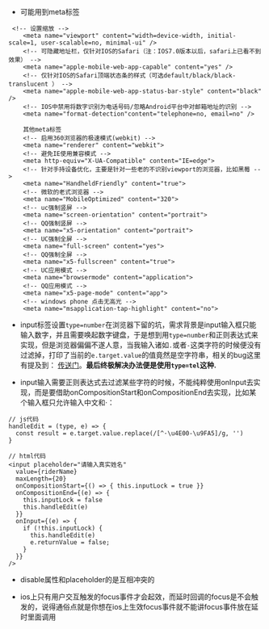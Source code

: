 *  可能用到meta标签
```
 <!-- 设置缩放 -->
    <meta name="viewport" content="width=device-width, initial-scale=1, user-scalable=no, minimal-ui" />
    <!-- 可隐藏地址栏，仅针对IOS的Safari（注：IOS7.0版本以后，safari上已看不到效果） -->
    <meta name="apple-mobile-web-app-capable" content="yes" />
    <!-- 仅针对IOS的Safari顶端状态条的样式（可选default/black/black-translucent ） -->
    <meta name="apple-mobile-web-app-status-bar-style" content="black" />
    <!-- IOS中禁用将数字识别为电话号码/忽略Android平台中对邮箱地址的识别 -->
    <meta name="format-detection"content="telephone=no, email=no" />

    其他meta标签
    <!-- 启用360浏览器的极速模式(webkit) -->
    <meta name="renderer" content="webkit">
    <!-- 避免IE使用兼容模式 -->
    <meta http-equiv="X-UA-Compatible" content="IE=edge">
    <!-- 针对手持设备优化，主要是针对一些老的不识别viewport的浏览器，比如黑莓 -->
    <meta name="HandheldFriendly" content="true">
    <!-- 微软的老式浏览器 -->
    <meta name="MobileOptimized" content="320">
    <!-- uc强制竖屏 -->
    <meta name="screen-orientation" content="portrait">
    <!-- QQ强制竖屏 -->
    <meta name="x5-orientation" content="portrait">
    <!-- UC强制全屏 -->
    <meta name="full-screen" content="yes">
    <!-- QQ强制全屏 -->
    <meta name="x5-fullscreen" content="true">
    <!-- UC应用模式 -->
    <meta name="browsermode" content="application">
    <!-- QQ应用模式 -->
    <meta name="x5-page-mode" content="app">
    <!-- windows phone 点击无高光 -->
    <meta name="msapplication-tap-highlight" content="no">
```

* input标签设置`type=number`在浏览器下留的坑，需求背景是input输入框只能输入数字，并且需要唤起数字键盘，于是想到用`type=number`和正则表达式来实现，但是浏览器偏偏不遂人意，当我输入诸如`.`或者`-`这类字符的时候便没有过滤掉，打印了当前的`e.target.value`的值竟然是空字符串，相关的bug这里有提及到： [传送门](https://github.com/facebook/react/issues/13752)。**最后终极解决办法便是使用`type=tel`这种.**

* input输入需要正则表达式去过滤某些字符的时候，不能纯粹使用onInput去实现，而是要借助onCompositionStart和onCompositionEnd去实现，比如某个输入框只允许输入中文和·：

```
// js代码
handleEdit = (type, e) => {
  const result = e.target.value.replace(/[^·\u4E00-\u9FA5]/g, '')
}

// html代码
<input placeholder="请输入真实姓名"
  value={riderName}
  maxLength={20}
  onCompositionStart={() => { this.inputLock = true }}
  onCompositionEnd={(e) => {
    this.inputLock = false
    this.handleEdit(e)
  }}
  onInput={(e) => {
    if (!this.inputLock) {
      this.handleEdit(e)
      e.returnValue = false;
    }
  }}
/>
```

* disable属性和placeholder的是互相冲突的

* ios上只有用户交互触发的focus事件才会起效，而延时回调的focus是不会触发的，说得通俗点就是你想在ios上生效focus事件就不能讲focus事件放在延时里面调用
